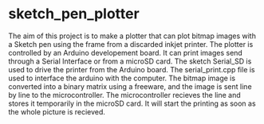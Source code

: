 # sketch_pen_plotter
The aim of this project is to make a plotter that can plot bitmap images with a Sketch pen using the frame from a discarded inkjet printer. The plotter is controlled by an Arduino developement board. It can print images send through a Serial Interface or from a microSD card. The sketch Serial_SD is used to drive the printer from the Arduino board. The serial_print.cpp file is used to interface the arduino with the computer. The bitmap image is converted into a binary matrix using a freeware, and the image is sent line by line to the microcontroller. The microcontroller recieves the line and stores it temporarily in the microSD card. It will start the printing as soon as the whole picture is recieved.
